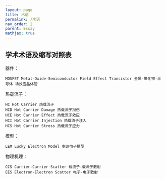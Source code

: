 ```yaml
---
layout: page
title: 术语
permalink: /术语
nav_order: 2
parent: Essay
mathjax: true
---
```


## 学术术语及缩写对照表

器件：

```
MOSFET Metal-Oxide-Semiconductor Field Effect Transistor 金属-氧化物-半导体 场效应晶体管
```

热载流子：

```
HC Hot Carrier 热载流子
HCD Hot Carrier Damage 热载流子损伤
HCE Hot Carrier Effect 热载流子效应
HCI Hot Carrier Injection 热载流子注入
HCS Hot Carrier Stress 热载流子应力
```

模型：

```
LEM Lucky Electron Model 幸运电子模型
```

物理机理：

```
CCS Carrier-Carrier Scatter 载流子-载流子散射
EES Electron-Electron Scatter 电子-电子散射
```